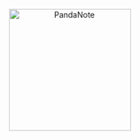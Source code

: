 <p align="center">
  <img
    alt="PandaNote"
    width=220
    src="https://rawgit.com/Pandanote/Releases/master/logo.svg" />
</p>

